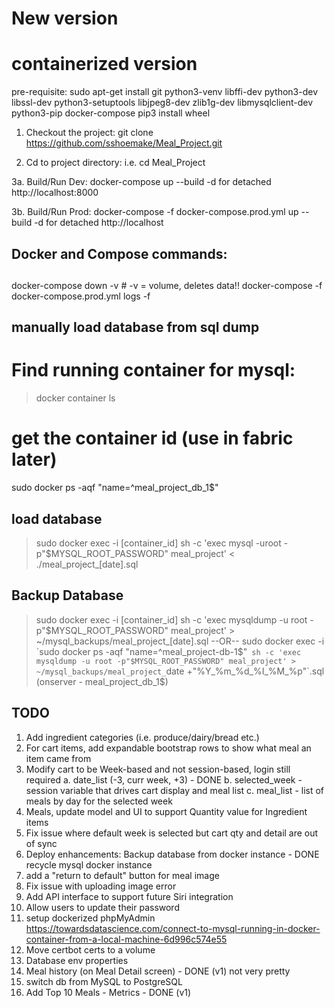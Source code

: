 
# New version
# containerized version

pre-requisite:
sudo apt-get install git python3-venv libffi-dev python3-dev libssl-dev python3-setuptools libjpeg8-dev zlib1g-dev libmysqlclient-dev python3-pip docker-compose
pip3 install wheel

1. Checkout the project:
  git clone https://github.com/sshoemake/Meal_Project.git

2. Cd to project directory: i.e. cd Meal_Project

3a. Build/Run Dev:
  docker-compose up --build
    -d for detached
    http://localhost:8000

3b. Build/Run Prod:
  docker-compose -f docker-compose.prod.yml up --build
    -d for detached
    http://localhost

## Docker and Compose commands:
##
docker-compose down -v # -v = volume, deletes data!!
docker-compose -f docker-compose.prod.yml logs -f


## manually load database from sql dump
# Find running container for mysql:
>docker container ls

# get the container id (use in fabric later)
sudo docker ps -aqf "name=^meal_project_db_1$"

## load database
>sudo docker exec -i [container_id] sh -c 'exec mysql -uroot -p"$MYSQL_ROOT_PASSWORD" meal_project' < ./meal_project_[date].sql

## Backup Database 
>sudo docker exec -i [container_id] sh -c 'exec mysqldump -u root -p"$MYSQL_ROOT_PASSWORD" meal_project' > ~/mysql_backups/meal_project_[date].sql
--OR--
>sudo docker exec -i `sudo docker ps -aqf "name=^meal_project-db-1$"` sh -c 'exec mysqldump -u root -p"$MYSQL_ROOT_PASSWORD" meal_project' > ~/mysql_backups/meal_project_`date +"%Y_%m_%d_%I_%M_%p"`.sql
  (onserver - meal_project_db_1$)

## TODO
1. Add ingredient categories (i.e. produce/dairy/bread etc.)
2. For cart items, add expandable bootstrap rows to show what meal an item came from
3. Modify cart to be Week-based and not session-based, login still required
    a. date_list (-3, curr week, +3) - DONE
    b. selected_week - session variable that drives cart display and meal list
    c. meal_list - list of meals by day for the selected week
4. Meals, update model and UI to support Quantity value for Ingredient items
5. Fix issue where default week is selected but cart qty and detail are out of sync
6. Deploy enhancements:
    Backup database from docker instance - DONE
    recycle mysql docker instance
7. add a "return to default" button for meal image
8. Fix issue with uploading image error
9. Add API interface to support future Siri integration
10. Allow users to update their password
11. setup dockerized phpMyAdmin
    https://towardsdatascience.com/connect-to-mysql-running-in-docker-container-from-a-local-machine-6d996c574e55
12. Move certbot certs to a volume
13. Database env properties
14. Meal history (on Meal Detail screen) - DONE (v1) not very pretty
15. switch db from MySQL to PostgreSQL
16. Add Top 10 Meals - Metrics - DONE (v1)   